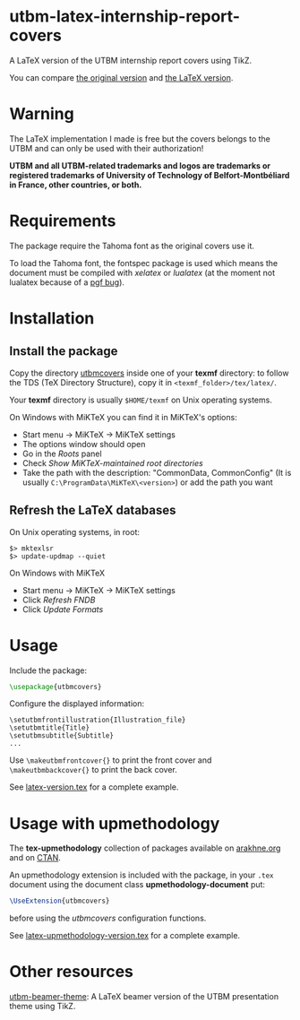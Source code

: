 # utbm-latex-internship-report-covers

A LaTeX version of the UTBM internship report covers using TikZ.

You can compare [the original version](original-version.doc) and [the LaTeX version](latex-version.pdf).

# Warning

The LaTeX implementation I made is free but the covers belongs to the UTBM and can only be used with their authorization!

**UTBM and all UTBM-related trademarks and logos are trademarks or registered trademarks of University of Technology of Belfort-Montbéliard in France, other countries, or both.**

# Requirements

The package require the Tahoma font as the original covers use it.

To load the Tahoma font, the fontspec package is used which means the document must be compiled with *xelatex* or *lualatex* (at the moment not lualatex because of a [pgf bug](https://sourceforge.net/p/pgf/bugs/384/)).

# Installation

## Install the package

Copy the directory [utbmcovers](utbmcovers) inside one of your **texmf** directory: to follow the TDS (TeX Directory Structure), copy it in ``<texmf_folder>/tex/latex/``.

Your **texmf** directory is usually ``$HOME/texmf`` on Unix operating systems.

On Windows with MiKTeX you can find it in MiKTeX's options:
- Start menu -> MiKTeX -> MiKTeX settings
- The options window should open
- Go in the *Roots* panel
- Check *Show MiKTeX-maintained root directories*
- Take the path with the description: "CommonData, CommonConfig" (It is usually ``C:\ProgramData\MiKTeX\<version>``) or add the path you want

## Refresh the LaTeX databases

On Unix operating systems, in root:
```
$> mktexlsr
$> update-updmap --quiet
```

On Windows with MiKTeX
- Start menu -> MiKTeX -> MiKTeX settings
- Click *Refresh FNDB*
- Click *Update Formats*

# Usage

Include the package:
```latex
\usepackage{utbmcovers}
```
Configure the displayed information:
```
\setutbmfrontillustration{Illustration_file}
\setutbmtitle{Title}
\setutbmsubtitle{Subtitle}
...
```
Use ``\makeutbmfrontcover{}`` to print the front cover and ``\makeutbmbackcover{}`` to print the back cover.

See [latex-version.tex](latex-version.tex) for a complete example.

# Usage with upmethodology

The **tex-upmethodology** collection of packages available on [arakhne.org](http://www.arakhne.org/tex-upmethodology) and on [CTAN](https://www.ctan.org/pkg/upmethodology).

An upmethodology extension is included with the package, in your ``.tex`` document using the document class **upmethodology-document** put:
```latex
\UseExtension{utbmcovers}
```
before using the *utbmcovers* configuration functions.

See [latex-upmethodology-version.tex](latex-upmethodology-version.tex) for a complete example.

# Other resources

[utbm-beamer-theme](https://github.com/pinam45/utbm-beamer-theme): A LaTeX beamer version of the UTBM presentation theme using TikZ.
